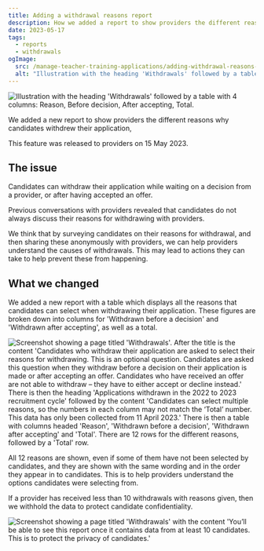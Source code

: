 ```yaml
---
title: Adding a withdrawal reasons report
description: How we added a report to show providers the different reasons why candidates withdrew their application
date: 2023-05-17
tags:
  - reports
  - withdrawals
ogImage:
  src: /manage-teacher-training-applications/adding-withdrawal-reasons-report/withdrawals.png
  alt: "Illustration with the heading 'Withdrawals' followed by a table with 4 columns: Reason, Before decision, After accepting, Total."
---
```


![Illustration with the heading 'Withdrawals' followed by a table with 4 columns: Reason, Before decision, After accepting, Total.](withdrawals.png)

We added a new report to show providers the different reasons why candidates withdrew their application,

This feature was released to providers on 15 May 2023.

## The issue

Candidates can withdraw their application while waiting on a decision from a provider, or after having accepted an offer.

Previous conversations with providers revealed that candidates do not always discuss their reasons for withdrawing with providers.

We think that by surveying candidates on their reasons for withdrawal, and then sharing these anonymously with providers, we can help providers understand the causes of withdrawals. This may lead to actions they can take to help prevent these from happening.

## What we changed

We added a new report with a table which displays all the reasons that candidates can select when withdrawing their application. These figures are broken down into columns for 'Withdrawn before a decision' and 'Withdrawn after accepting', as well as a total.

![Screenshot showing a page titled 'Withdrawals'. After the title is the content 'Candidates who withdraw their application are asked to select their reasons for withdrawing. This is an optional question. Candidates are asked this question when they withdraw before a decision on their application is made or after accepting an offer. Candidates who have received an offer are not able to withdraw – they have to either accept or decline instead.' There is then the heading 'Applications withdrawn in the 2022 to 2023 recruitment cycle' followed by the content 'Candidates can select multiple reasons, so the numbers in each column may not match the ‘Total’ number. This data has only been collected from 11 April 2023.' There is then a table with columns headed 'Reason',	'Withdrawn before a decision', 	'Withdrawn after accepting' and 'Total'. There are 12 rows for the different reasons, followed by a 'Total' row.](withdrawal-reasons-report.png)

All 12 reasons are shown, even if some of them have not been selected by candidates, and they are shown with the same wording and in the order they appear in to candidates. This is to help providers understand the options candidates were selecting from.

If a provider has received less than 10 withdrawals with reasons given, then we withhold the data to protect candidate confidentiality.

![Screenshot showing a page titled 'Withdrawals' with the content 'You’ll be able to see this report once it contains data from at least 10 candidates. This is to protect the privacy of candidates.'](withdrawal-report-withheld.png)
